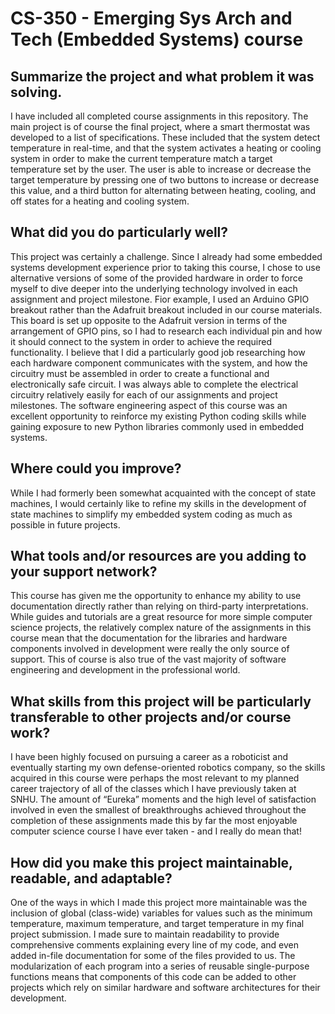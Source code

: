 # CS-350 - Emerging Sys Arch and Tech (Embedded Systems) course

## Summarize the project and what problem it was solving.
I have included all completed course assignments in this repository.  The main project is of course the final project, where a smart thermostat was developed to a list of specifications.  These included that the system detect temperature in real-time, and that the system activates a heating or cooling system in order to make the current temperature match a target temperature set by the user.  The user is able to increase or decrease the target temperature by pressing one of two buttons to increase or decrease this value, and a third button for alternating between heating, cooling, and off states for a heating and cooling system.  


## What did you do particularly well?
This project was certainly a challenge.  Since I already had some embedded systems development experience prior to taking this course, I chose to use alternative versions of some of the provided hardware in order to force myself to dive deeper into the underlying technology involved in each assignment and project milestone.  Fior example, I used an Arduino GPIO breakout rather than the Adafruit breakout included in our course materials.  This board is set up opposite to the Adafruit version in terms of the arrangement of GPIO pins, so I had to research each individual pin and how it should connect to the system in order to achieve the required functionality.  I believe that I did a particularly good job researching how each hardware component communicates with the system, and how the circuitry must be assembled in order to create a functional and electronically safe circuit.  I was always able to complete the electrical circuitry relatively easily for each of our assignments and project milestones.  The software engineering aspect of this course was an excellent opportunity to reinforce my existing Python coding skills while gaining exposure to new Python libraries commonly used in embedded systems.  


## Where could you improve?
While I had formerly been somewhat acquainted with the concept of state machines, I would certainly like to refine my skills in the development of state machines to simplify my embedded system coding as much as possible in future projects.


## What tools and/or resources are you adding to your support network?
This course has given me the opportunity to enhance my ability to use documentation directly rather than relying on third-party interpretations.  While guides and tutorials are a great resource for more simple computer science projects, the relatively complex nature of the assignments in this course mean that the documentation for the libraries and hardware components involved in development were really the only source of support.  This of course is also true of the vast majority of software engineering and  development in the professional world.


## What skills from this project will be particularly transferable to other projects and/or course work?
I have been highly focused on pursuing a career as a roboticist and eventually starting my own defense-oriented robotics company, so the skills acquired in this course were perhaps the most relevant to my planned career trajectory of all of the classes which I have previously taken at SNHU.  The amount of “Eureka” moments and the high level of satisfaction involved in even the smallest of breakthroughs achieved throughout the completion of these assignments made this by far the most enjoyable computer science course I have ever taken - and I really do mean that!   


## How did you make this project maintainable, readable, and adaptable?
One of the ways in which I made this project more maintainable was the inclusion of global (class-wide) variables for values such as the minimum temperature, maximum temperature, and target temperature in my final project submission.  I made sure to maintain readability to provide comprehensive comments explaining every line of my code, and even added in-file documentation for some of the files provided to us.  The modularization of each program into a series of reusable single-purpose functions means that components of this code can be added to other projects which rely on similar hardware and software architectures for their development.
 
